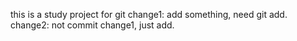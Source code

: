 this is a study project for git 
change1: add something, need git add.
change2: not commit change1, just add.
